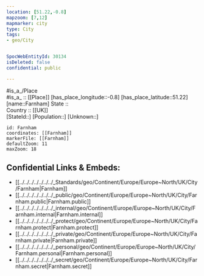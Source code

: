 ```yaml
---
location: [51.22,-0.8] 
mapzoom: [7,12] 
mapmarker: city 
type: City
tags:
- geo/City


SpocWebEntityId: 30134
isDeleted: false
confidential: public

---
```

#is_a_/Place  
#is_a_ :: [[Place]] 
[has_place_longitude::-0.8] 
[has_place_latitude::51.22] 
[name::Farnham] 
State ::  
Country :: [[UK]]  
[StateId::] 
[Population::] 
[Unknown::] 


```leaflet
id: Farnham
coordinates: [[Farnham]] 
markerFile: [[Farnham]] 
defaultZoom: 11 
maxZoom: 18
```


## Confidential Links & Embeds: 
- [[../../../../../../../_Standards/geo/Continent/Europe/Europe~North/UK/City/Farnham|Farnham]] 
- [[../../../../../../../_public/geo/Continent/Europe/Europe~North/UK/City/Farnham.public|Farnham.public]] 
- [[../../../../../../../_internal/geo/Continent/Europe/Europe~North/UK/City/Farnham.internal|Farnham.internal]] 
- [[../../../../../../../_protect/geo/Continent/Europe/Europe~North/UK/City/Farnham.protect|Farnham.protect]] 
- [[../../../../../../../_private/geo/Continent/Europe/Europe~North/UK/City/Farnham.private|Farnham.private]] 
- [[../../../../../../../_personal/geo/Continent/Europe/Europe~North/UK/City/Farnham.personal|Farnham.personal]] 
- [[../../../../../../../_secret/geo/Continent/Europe/Europe~North/UK/City/Farnham.secret|Farnham.secret]] 
